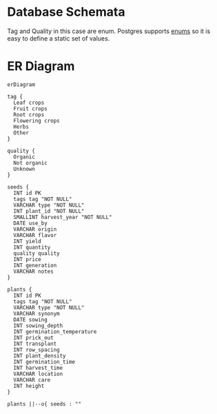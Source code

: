 
# Database Schemata

Tag and Quality in this case are enum. 
Postgres supports [enums](https://www.postgresql.org/docs/current/datatype-enum.html) so it is easy to define a static set of values. 

# ER Diagram
```mermaid 
erDiagram

tag {
  Leaf crops
  Fruit crops
  Root crops
  Flowering crops
  Herbs
  Other
}

quality {
  Organic
  Not organic
  Unknown
}

seeds {
  INT id PK
  tags tag "NOT NULL"
  VARCHAR type "NOT NULL"
  INT plant_id "NOT NULL"
  SMALLINT harvest_year "NOT NULL"
  DATE use_by
  VARCHAR origin
  VARCHAR flavor
  INT yield
  INT quantity
  quality quality
  INT price
  INT generation
  VARCHAR notes
}

plants {
  INT id PK
  tags tag "NOT NULL"
  VARCHAR type "NOT NULL"
  VARCHAR synonym
  DATE sowing
  INT sowing_depth
  INT germination_temperature
  INT prick_out
  INT transplant
  INT row_spacing
  INT plant_density
  INT germination_time
  INT harvest_time
  VARCHAR location
  VARCHAR care
  INT height
}

plants ||--o{ seeds : ""
```

